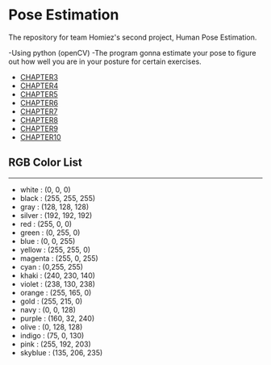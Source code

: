 # Pose Estimation
The repository for team Homiez's second project, Human Pose Estimation.

-Using python (openCV)
-The program gonna estimate your pose to figure out how well you are in your posture for certain exercises.


- [CHAPTER3](https://github.com/AhnJunYeong0319/PoseEstimation/tree/main/CHAPTER3)
- [CHAPTER4](https://github.com/AhnJunYeong0319/PoseEstimation/tree/main/CHAPTER4)
- [CHAPTER5](https://github.com/AhnJunYeong0319/PoseEstimation/tree/main/CHAPTER5)
- [CHAPTER6](https://github.com/AhnJunYeong0319/PoseEstimation/tree/main/CHAPTER6)
- [CHAPTER7](https://github.com/AhnJunYeong0319/PoseEstimation/tree/main/CHAPTER7)
- [CHAPTER8](https://github.com/AhnJunYeong0319/PoseEstimation/tree/main/CHAPTER8)
- [CHAPTER9](https://github.com/AhnJunYeong0319/PoseEstimation/tree/main/CHAPTER9)
- [CHAPTER10](https://github.com/AhnJunYeong0319/PoseEstimation/tree/main/CHAPTER10)


## RGB Color List
---

- white : (0, 0, 0)
- black : (255, 255, 255)
- gray : (128, 128, 128)
- silver : (192, 192, 192)
- red : (255, 0, 0)
- green : (0, 255, 0)
- blue : (0, 0, 255)
- yellow : (255, 255, 0)
- magenta : (255, 0, 255)
- cyan : (0,255, 255)
- khaki : (240, 230, 140)
- violet : (238, 130, 238)
- orange : (255, 165, 0)
- gold : (255, 215, 0)
- navy : (0, 0, 128)
- purple : (160, 32, 240)
- olive : (0, 128, 128)
- indigo : (75, 0, 130)
- pink : (255, 192, 203)
- skyblue : (135, 206, 235)
